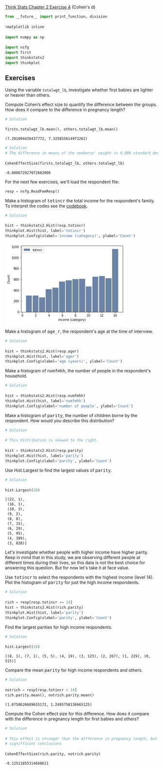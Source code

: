 [Think Stats Chapter 2 Exercise 4](http://greenteapress.com/thinkstats2/html/thinkstats2003.html#toc24) (Cohen's d)

>> 

```python
from __future__ import print_function, division

%matplotlib inline

import numpy as np

import nsfg
import first
import thinkstats2
import thinkplot
```

## Exercises

Using the variable `totalwgt_lb`, investigate whether first babies are lighter or heavier than others. 

Compute Cohen’s effect size to quantify the difference between the groups.  How does it compare to the difference in pregnancy length?


```python
# Solution

firsts.totalwgt_lb.mean(), others.totalwgt_lb.mean()
```




    (7.201094430437772, 7.325855614973262)




```python
# Solution
# The difference in means of the newborns' weight is 0.088 standard deviations, which is higher than the difference in pregnancy length # but yet it's a relatively small difference.

CohenEffectSize(firsts.totalwgt_lb, others.totalwgt_lb)
```




    -0.088672927072602006



For the next few exercises, we'll load the respondent file:


```python
resp = nsfg.ReadFemResp()
```

Make a histogram of <tt>totincr</tt> the total income for the respondent's family.  To interpret the codes see the [codebook](http://www.icpsr.umich.edu/nsfg6/Controller?displayPage=labelDetails&fileCode=FEM&section=R&subSec=7876&srtLabel=607543).


```python
# Solution

hist = thinkstats2.Hist(resp.totincr)
thinkplot.Hist(hist, label='totincr')
thinkplot.Config(xlabel='income (category)', ylabel='Count')
```

![alt text](https://github.com/marineveits/dsp/blob/master/img/1_01.png)


Make a histogram of <tt>age_r</tt>, the respondent's age at the time of interview.


```python
# Solution

hist = thinkstats2.Hist(resp.ager)
thinkplot.Hist(hist, label='ager')
thinkplot.Config(xlabel='age (years)', ylabel='Count')
```



Make a histogram of <tt>numfmhh</tt>, the number of people in the respondent's household.


```python
# Solution

hist = thinkstats2.Hist(resp.numfmhh)
thinkplot.Hist(hist, label='numfmhh')
thinkplot.Config(xlabel='number of people', ylabel='Count')
```



Make a histogram of <tt>parity</tt>, the number of children borne by the respondent.  How would you describe this distribution?


```python
# Solution

# This distribution is skewed to the right.

hist = thinkstats2.Hist(resp.parity)
thinkplot.Hist(hist, label='parity')
thinkplot.Config(xlabel='parity', ylabel='Count')
```



Use Hist.Largest to find the largest values of <tt>parity</tt>.


```python
# Solution

hist.Largest(10)
```




    [(22, 1),
     (16, 1),
     (10, 3),
     (9, 2),
     (8, 8),
     (7, 15),
     (6, 29),
     (5, 95),
     (4, 309),
     (3, 828)]



Let's investigate whether people with higher income have higher parity.  Keep in mind that in this study, we are observing different people at different times during their lives, so this data is not the best choice for answering this question.  But for now let's take it at face value.

Use <tt>totincr</tt> to select the respondents with the highest income (level 14).  Plot the histogram of <tt>parity</tt> for just the high income respondents.


```python
# Solution

rich = resp[resp.totincr == 14]
hist = thinkstats2.Hist(rich.parity)
thinkplot.Hist(hist, label='parity')
thinkplot.Config(xlabel='parity', ylabel='Count')
```



Find the largest parities for high income respondents.


```python
# Solution

hist.Largest(10)
```




    [(8, 1), (7, 1), (5, 5), (4, 19), (3, 123), (2, 267), (1, 229), (0, 515)]



Compare the mean <tt>parity</tt> for high income respondents and others.


```python
# Solution

notrich = resp[resp.totincr < 14]
rich.parity.mean(), notrich.parity.mean()
```




    (1.0758620689655172, 1.2495758136665125)



Compute the Cohen effect size for this difference.  How does it compare with the difference in pregnancy length for first babies and others?


```python
# Solution

# This effect is stronger than the difference in pregnancy length, but given the design factors of the study we could not make any 
# signifficant conclusions

CohenEffectSize(rich.parity, notrich.parity)
```




    -0.12511855314660611



